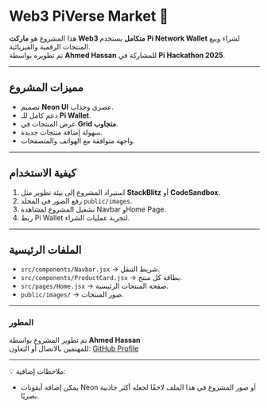 # Web3 PiVerse Market 🌌

هذا المشروع هو **ماركت Web3 متكامل** يستخدم **Pi Network Wallet** لشراء وبيع المنتجات الرقمية والفيزيائية.  
تم تطويره بواسطة **Ahmed Hassan** للمشاركة في **Pi Hackathon 2025**.

---

## مميزات المشروع
- تصميم **Neon UI** عصري وجذاب.
- دعم كامل للـ **Pi Wallet**.
- عرض المنتجات في **Grid متجاوب**.
- سهولة إضافة منتجات جديدة.
- واجهة متوافقة مع الهواتف والمتصفحات.

---

## كيفية الاستخدام
1. استيراد المشروع إلى بيئة تطوير مثل **StackBlitz** أو **CodeSandbox**.
2. رفع الصور في المجلد `public/images`.
3. تشغيل المشروع لمشاهدة Navbar وHome Page.
4. ربط Pi Wallet لتجربة عمليات الشراء.

---

## الملفات الرئيسية
- `src/components/Navbar.jsx` → شريط التنقل.  
- `src/components/ProductCard.jsx` → بطاقة كل منتج.  
- `src/pages/Home.jsx` → صفحة المنتجات الرئيسية.  
- `public/images/` → صور المنتجات.  

---

### المطور
تم تطوير المشروع بواسطة **Ahmed Hassan**  
للمهتمين بالاتصال أو التعاون: [GitHub Profile](https://github.com/Ahmedalshref77)

---

💡 ملاحظات إضافية:
- يمكن إضافة أيقونات Neon أو صور المشروع في هذا الملف لاحقًا لجعله أكثر جاذبية بصريًا.
